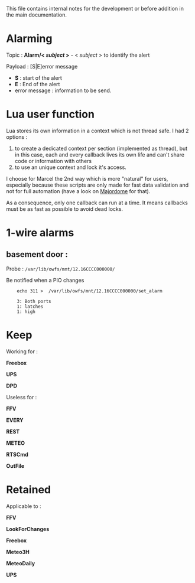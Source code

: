 This file contains internal notes for the development or before addition in the main documentation.

Alarming
========

Topic : **Alarm/< *subject* >**
	- < *subject* > to identify the alert 

Payload : [S|E]error message
* **S** : start of the alert
* **E** : End of the alert
* error message : information to be send.

Lua user function
=================

Lua stores its own information in a context which is not thread safe.
I had 2 options :
1. to create a dedicated context per section (implemented as thread), but in this case, each and every callback lives its own life and can't share code or information with others
1. to use an unique context and lock it's access.

I choose for Marcel the 2nd way which is more "natural" for users, especially because these scripts are only made for fast data validation and not for full automation (have a look on [Majordome]( https://github.com/destroyedlolo/Majordome) for that). 

As a consequence, only one callback can run at a time. It means callbacks must be as fast as possible to avoid dead locks.

1-wire alarms
=============

basement door :
---------------

Probe : `/var/lib/owfs/mnt/12.16CCCC000000/`

Be notified when a PIO changes 

```
	echo 311 >  /var/lib/owfs/mnt/12.16CCCC000000/set_alarm
```
		3: Both ports
		1: latches
		1: high

Keep
====

Working for :

**Freebox**

**UPS**

**DPD**

Useless for :

**FFV**

**EVERY**

**REST**

**METEO**

**RTSCmd**

**OutFile**


Retained
========

Applicable to :

**FFV**

**LookForChanges**

**Freebox**

**Meteo3H**

**MeteoDaily**

**UPS**
